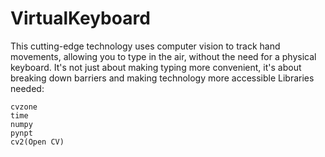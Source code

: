 # VirtualKeyboard
This cutting-edge technology uses computer vision to track hand movements, allowing you to type in the air, without the need for a physical keyboard. It's not just about making typing more convenient, it's about breaking down barriers and making technology more accessible
Libraries needed:
```
cvzone
time
numpy
pynpt
cv2(Open CV)
```
